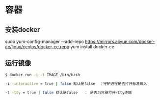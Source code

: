 # 容器

## 安装docker
sudo yum-config-manager --add-repo https://mirrors.aliyun.com/docker-ce/linux/centos/docker-ce.repo
yum install docker-ce

## 运行镜像
```sh	
$ docker run -i -t IMAGE /bin/bash

-i -interactive = true | false 默认是false  ：守护进程是否打开标准输入

-t -tty = true | false 默认是false   ： 是否为容器打开-tty终端
```